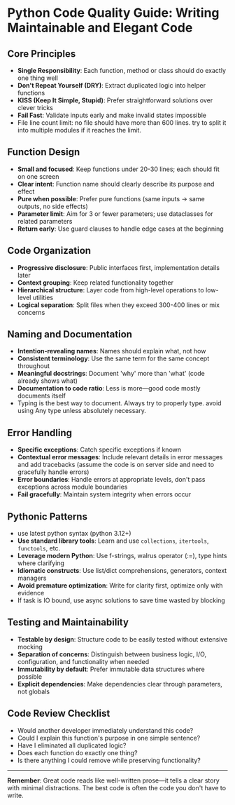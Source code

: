 # Python Code Quality Guide: Writing Maintainable and Elegant Code

## Core Principles
- **Single Responsibility**: Each function, method or class should do exactly one thing well
- **Don't Repeat Yourself (DRY)**: Extract duplicated logic into helper functions
- **KISS (Keep It Simple, Stupid)**: Prefer straightforward solutions over clever tricks
- **Fail Fast**: Validate inputs early and make invalid states impossible
- File line count limit: no file should have more than 600 lines. try to split it into multiple modules if it reaches the limit.

## Function Design
- **Small and focused**: Keep functions under 20-30 lines; each should fit on one screen
- **Clear intent**: Function name should clearly describe its purpose and effect
- **Pure when possible**: Prefer pure functions (same inputs → same outputs, no side effects)
- **Parameter limit**: Aim for 3 or fewer parameters; use dataclasses for related parameters
- **Return early**: Use guard clauses to handle edge cases at the beginning

## Code Organization
- **Progressive disclosure**: Public interfaces first, implementation details later
- **Context grouping**: Keep related functionality together
- **Hierarchical structure**: Layer code from high-level operations to low-level utilities
- **Logical separation**: Split files when they exceed 300-400 lines or mix concerns

## Naming and Documentation
- **Intention-revealing names**: Names should explain what, not how
- **Consistent terminology**: Use the same term for the same concept throughout
- **Meaningful docstrings**: Document 'why' more than 'what' (code already shows what)
- **Documentation to code ratio**: Less is more—good code mostly documents itself
- Typing is the best way to document. Always try to properly type. avoid using Any type unless absolutely necessary.

## Error Handling
- **Specific exceptions**: Catch specific exceptions if known
- **Contextual error messages**: Include relevant details in error messages and add tracebacks (assume the code is on server side and need to gracefully handle errors)
- **Error boundaries**: Handle errors at appropriate levels, don't pass exceptions across module boundaries
- **Fail gracefully**: Maintain system integrity when errors occur

## Pythonic Patterns
- use latest python syntax (python 3.12+)
- **Use standard library tools**: Learn and use `collections`, `itertools`, `functools`, etc.
- **Leverage modern Python**: Use f-strings, walrus operator (:=), type hints where clarifying
- **Idiomatic constructs**: Use list/dict comprehensions, generators, context managers
- **Avoid premature optimization**: Write for clarity first, optimize only with evidence
- If task is IO bound, use async solutions to save time wasted by blocking

## Testing and Maintainability
- **Testable by design**: Structure code to be easily tested without extensive mocking
- **Separation of concerns**: Distinguish between business logic, I/O, configuration, and functionality when needed
- **Immutability by default**: Prefer immutable data structures where possible
- **Explicit dependencies**: Make dependencies clear through parameters, not globals

## Code Review Checklist
- Would another developer immediately understand this code?
- Could I explain this function's purpose in one simple sentence?
- Have I eliminated all duplicated logic?
- Does each function do exactly one thing?
- Is there anything I could remove while preserving functionality?

---

**Remember**: Great code reads like well-written prose—it tells a clear story with minimal distractions. The best code is often the code you don't have to write.

